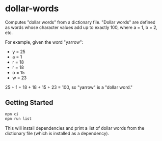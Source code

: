 # dollar-words
Computes "dollar words" from a dictionary file. "Dollar words" are defined as
words whose character values add up to exactly 100, where a = 1, b = 2, etc.

For example, given the word "yarrow":

- y = 25
- a = 1
- r = 18
- r = 18
- o = 15
- w = 23

25 + 1 + 18 + 18 + 15 + 23 = 100, so "yarrow" is a "dollar word."

## Getting Started

```bash
npm ci
npm run list
```

This will install dependencies and print a list of dollar words from the
dictionary file (which is installed as a dependency).

